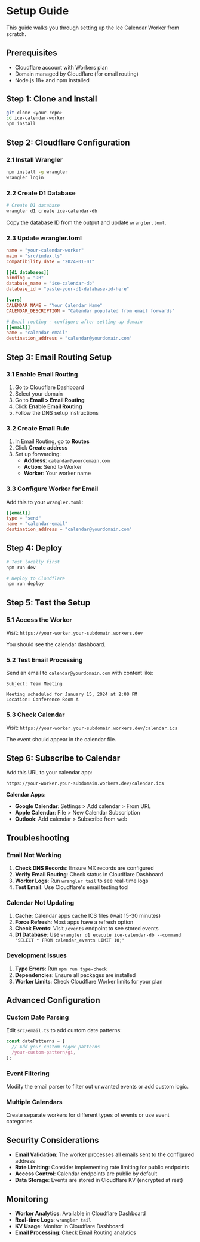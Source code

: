 # Setup Guide

This guide walks you through setting up the Ice Calendar Worker from scratch.

## Prerequisites

- Cloudflare account with Workers plan
- Domain managed by Cloudflare (for email routing)
- Node.js 18+ and npm installed

## Step 1: Clone and Install

```bash
git clone <your-repo>
cd ice-calendar-worker
npm install
```

## Step 2: Cloudflare Configuration

### 2.1 Install Wrangler

```bash
npm install -g wrangler
wrangler login
```

### 2.2 Create D1 Database

```bash
# Create D1 database
wrangler d1 create ice-calendar-db
```

Copy the database ID from the output and update `wrangler.toml`.

### 2.3 Update wrangler.toml

```toml
name = "your-calendar-worker"
main = "src/index.ts"
compatibility_date = "2024-01-01"

[[d1_databases]]
binding = "DB"
database_name = "ice-calendar-db"
database_id = "paste-your-d1-database-id-here"

[vars]
CALENDAR_NAME = "Your Calendar Name"
CALENDAR_DESCRIPTION = "Calendar populated from email forwards"

# Email routing - configure after setting up domain
[[email]]
name = "calendar-email"
destination_address = "calendar@yourdomain.com"
```

## Step 3: Email Routing Setup

### 3.1 Enable Email Routing

1. Go to Cloudflare Dashboard
2. Select your domain
3. Go to **Email > Email Routing**
4. Click **Enable Email Routing**
5. Follow the DNS setup instructions

### 3.2 Create Email Rule

1. In Email Routing, go to **Routes**
2. Click **Create address**
3. Set up forwarding:
   - **Address**: `calendar@yourdomain.com`
   - **Action**: Send to Worker
   - **Worker**: Your worker name

### 3.3 Configure Worker for Email

Add this to your `wrangler.toml`:

```toml
[[email]]
type = "send"
name = "calendar-email"
destination_address = "calendar@yourdomain.com"
```

## Step 4: Deploy

```bash
# Test locally first
npm run dev

# Deploy to Cloudflare
npm run deploy
```

## Step 5: Test the Setup

### 5.1 Access the Worker

Visit: `https://your-worker.your-subdomain.workers.dev`

You should see the calendar dashboard.

### 5.2 Test Email Processing

Send an email to `calendar@yourdomain.com` with content like:

```
Subject: Team Meeting

Meeting scheduled for January 15, 2024 at 2:00 PM
Location: Conference Room A
```

### 5.3 Check Calendar

Visit: `https://your-worker.your-subdomain.workers.dev/calendar.ics`

The event should appear in the calendar file.

## Step 6: Subscribe to Calendar

Add this URL to your calendar app:
```
https://your-worker.your-subdomain.workers.dev/calendar.ics
```

**Calendar Apps:**
- **Google Calendar**: Settings > Add calendar > From URL
- **Apple Calendar**: File > New Calendar Subscription
- **Outlook**: Add calendar > Subscribe from web

## Troubleshooting

### Email Not Working

1. **Check DNS Records**: Ensure MX records are configured
2. **Verify Email Routing**: Check status in Cloudflare Dashboard
3. **Worker Logs**: Run `wrangler tail` to see real-time logs
4. **Test Email**: Use Cloudflare's email testing tool

### Calendar Not Updating

1. **Cache**: Calendar apps cache ICS files (wait 15-30 minutes)
2. **Force Refresh**: Most apps have a refresh option
3. **Check Events**: Visit `/events` endpoint to see stored events
4. **D1 Database**: Use `wrangler d1 execute ice-calendar-db --command "SELECT * FROM calendar_events LIMIT 10;"`

### Development Issues

1. **Type Errors**: Run `npm run type-check`
2. **Dependencies**: Ensure all packages are installed
3. **Worker Limits**: Check Cloudflare Worker limits for your plan

## Advanced Configuration

### Custom Date Parsing

Edit `src/email.ts` to add custom date patterns:

```typescript
const datePatterns = [
  // Add your custom regex patterns
  /your-custom-pattern/gi,
];
```

### Event Filtering

Modify the email parser to filter out unwanted events or add custom logic.

### Multiple Calendars

Create separate workers for different types of events or use event categories.

## Security Considerations

- **Email Validation**: The worker processes all emails sent to the configured address
- **Rate Limiting**: Consider implementing rate limiting for public endpoints
- **Access Control**: Calendar endpoints are public by default
- **Data Storage**: Events are stored in Cloudflare KV (encrypted at rest)

## Monitoring

- **Worker Analytics**: Available in Cloudflare Dashboard
- **Real-time Logs**: `wrangler tail`
- **KV Usage**: Monitor in Cloudflare Dashboard
- **Email Processing**: Check Email Routing analytics